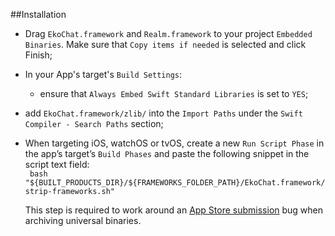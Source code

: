 ##Installation

* Drag ``EkoChat.framework`` and ``Realm.framework`` to your project ``Embedded Binaries``. Make sure that ``Copy items if needed`` is selected and click Finish;

* In your App's target's ``Build Settings``: 
  * ensure that ``Always Embed Swift Standard Libraries`` is set to ```YES```;
* add ``EkoChat.framework/zlib/`` into the ``Import Paths`` under the ``Swift Compiler - Search Paths`` section;
* When targeting iOS, watchOS or tvOS, create a new ``Run Script Phase`` in the app’s target’s ``Build Phases`` and paste the following snippet in the script text field: 	
``` bash "${BUILT_PRODUCTS_DIR}/${FRAMEWORKS_FOLDER_PATH}/EkoChat.framework/strip-frameworks.sh" ```

  This step is required to work around an [App Store submission](http://www.openradar.me/radar?id=6409498411401216) bug when archiving universal binaries.
